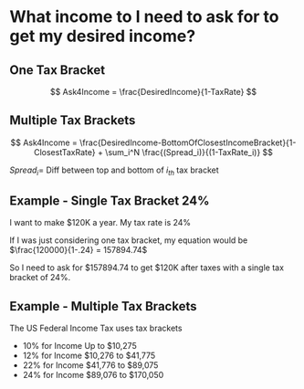 # What income to I need to ask for to get my desired income?

## One Tax Bracket

$$ Ask4Income = \frac{DesiredIncome}{1-TaxRate} $$

## Multiple Tax Brackets

$$ Ask4Income = \frac{DesiredIncome-BottomOfClosestIncomeBracket}{1-ClosestTaxRate} + \sum_i^N \frac{(Spread_i)}{(1-TaxRate_i)} $$

$Spread_i  =$  Diff between top and bottom of $i_{th}$ tax bracket

## Example - Single Tax Bracket 24%

I want to make $120K a year.  My tax rate is 24%

If I was just considering one tax bracket, my equation would be $\frac{120000}{1-.24} = 157894.74$

So I need to ask for $157894.74 to get $120K after taxes with a single tax bracket of 24%.

## Example - Multiple Tax Brackets

The US Federal Income Tax uses tax brackets
- 10% for Income Up to $10,275 
- 12% for Income $10,276 to $41,775
- 22% for Income $41,776 to $89,075
- 24% for Income $89,076 to $170,050
